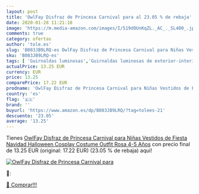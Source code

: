 ```yaml
---
layout: post
title: 'OwlFay Disfraz de Princesa Carnival para al 23.05 % de rebaja'
date: 2020-01-28 11:21:18
image: 'https://m.media-amazon.com/images/I/519dOUnKqZL._AC_._SL400_.jpg'
comments: true
category: ofertas
author: 'tole.es'
slug: 'B083JB9LRQ-es OwlFay Disfraz de Princesa Carnival para Niñas Vestidos de...'
sku: 'B083JB9LRQ-es'
tags: [ 'Guirnaldas luminosas','Guirnaldas luminosas de exterior-interior','Guirnaldas luminosas de interior','Iluminación','navidad', ]
actualPrice: 13.25 EUR
currency: EUR
price: 13.25
comparePrice: 17.22 EUR
prodname: 'OwlFay Disfraz de Princesa Carnival para Niñas Vestidos de Fiesta Navidad Halloween Cosplay Costume Outfit Rosa 4-5 Años'
country: 'es'
flag: '🇪🇸'
brand: ''
buyurl: 'https://www.amazon.es/dp/B083JB9LRQ/?tag=tolees-21'
descuento: '23.05'
average: '13.25'
---
```


Tienes [OwlFay Disfraz de Princesa Carnival para Niñas Vestidos de Fiesta Navidad Halloween Cosplay Costume Outfit Rosa 4-5 Años](https://www.amazon.es/dp/B083JB9LRQ/?tag=tolees-21) con precio final de  13.25 EUR (original: 17.22 EUR) (23.05 %  de rebaja) aqui!

[![OwlFay Disfraz de Princesa Carnival para](https://m.media-amazon.com/images/I/519dOUnKqZL._AC_._SL400_.jpg)](https://www.amazon.es/dp/B083JB9LRQ/?tag=tolees-21)

🔎:


[🛒 Comprar!!!](https://www.amazon.es/dp/B083JB9LRQ/?tag=tolees-21)
